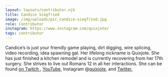 ```yaml
---
layout: layouts/contributor.njk
title: Candice Siegfried
image: /img/uploads/pic_candice-siegfried.jpg
role: Contributor
instagram: https://www.instagram.com/quixjote/
tags: contributor
---
```

Candice’s is just your friendly game playing, dirt digging, wire splicing, video recording, idea spawning gal. Her lifelong nickname is Quixjote. She has just finished a kitchen remodel and is currently recovering from her 17th surgery. She strives to live out Romans 12 in all her interactions. She can be found [on Twitch ](https://www.twitch.tv/Quixjote), [](https://www.youtube.com/user/Quixjote/)[YouTube](https://www.youtube.com/user/Quixjote/), Instagram @[quixjote](www.instagram.com/quixjote), and [Twitter. ](www.twitter.com/quixjote)